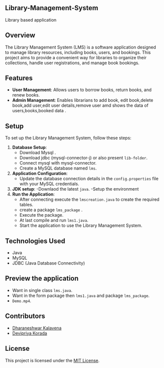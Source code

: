 ## Library-Management-System
Library based application

## Overview
The Library Management System (LMS) is a software application designed to manage library resources, including books, users, and bookings. This project aims to provide a convenient way for libraries to organize their collections, handle user registrations, and manage book bookings.

## Features
- **User Management**: Allows users to borrow books, return books, and renew books.
- **Admin Management**: Enables librarians to add book, edit book,delete book,add user,edit user details,remove user amd shows the data of users,books,booked data .
  
## Setup
To set up the Library Management System, follow these steps:
1. **Database Setup**: 
   - Download Mysql .
   - Download jdbc (mysql-connector-j) or also present `lib-folder`.
   - Connect mysql with mysql-connector.
   - Create a MySQL database named `lms`.
2. **Application Configuration**:
   - Update the database connection details in the `config.properties` file with your MySQL credentials.
3. **JDK setup**:
   -Downlaod the latest `java`.
   -Setup the environment
4. **Run the Application**:
   - After connecting execute the `lmscreation.java` to create the required tables.
   - create a package `lms_package` .
   - Execute the package.
   - At last compile  and run `lms1.java`.
   - Start the application to use the Library Management System.

## Technologies Used
- Java
- MySQL
- JDBC (Java Database Connectivity)

## Preview the application
- Want in single class `lms.java`.
- Want in the form package then `lms1.java` and package `lms_package`.
- `Demo.mp4`.

## Contributors
- [Dharaneshwar Kalavena](https://github.com/d2h5a0r5a0n3)
- [Devipriya Korada](https://github.com//devipriya8736)

## License
This project is licensed under the [MIT License](LICENSE).
